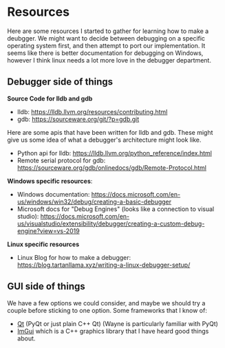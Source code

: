 # Resources
Here are some resources I started to gather for learning how to make a deubgger.
We might want to decide between debugging on a specific operating system first, and then attempt to port our implementation.
It seems like there is better documentation for debugging on Windows, however I think linux needs
a lot more love in the debugger department.

## Debugger side of things

**Source Code for lldb and gdb**
* lldb: <https://lldb.llvm.org/resources/contributing.html>
* gdb: <https://sourceware.org/git/?p=gdb.git>

Here are some apis that have been written for lldb and gdb. These might give us some idea of what a debugger's
architecture might look like.
* Python api for lldb: <https://lldb.llvm.org/python_reference/index.html>
* Remote serial protocol for gdb: <https://sourceware.org/gdb/onlinedocs/gdb/Remote-Protocol.html>

**Windows specific resources**:
* Windows documentation: <https://docs.microsoft.com/en-us/windows/win32/debug/creating-a-basic-debugger>
* Microsoft docs for "Debug Engines" (looks like a connection to visual studio): <https://docs.microsoft.com/en-us/visualstudio/extensibility/debugger/creating-a-custom-debug-engine?view=vs-2019>

**Linux specific resources**
* Linux Blog for how to make a debugger: <https://blog.tartanllama.xyz/writing-a-linux-debugger-setup/>

## GUI side of things
We have a few options we could consider, and maybe we should try a couple before sticking to one option.
Some frameworks that I know of:

* [Qt](https://doc.qt.io/) (PyQt or just plain C++ Qt) (Wayne is particularly familiar with PyQt)
* [ImGui](https://github.com/ocornut/imgui) which is a C++ graphics library that I have heard good things about.